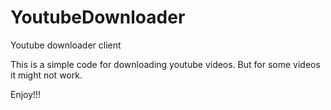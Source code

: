 # YoutubeDownloader
Youtube downloader client

This is a simple code for downloading youtube videos. 
But for some videos it might not work. 

Enjoy!!!
